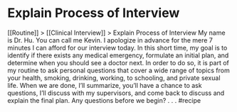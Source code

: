 # Explain Process of Interview
[[Routine]] > [[Clinical Interview]] > Explain Process of Interview
My name is Dr. Hu. You can call me Kevin.
I apologize in advance for the mere 7 minutes I can afford for our interview today.
In this short time, my goal is to identify if there exists any medical emergency, formulate an initial plan, and determine when you should see a doctor next.
In order to do so, it is part of my routine to ask personal questions that cover a wide range of topics from your health, smoking, drinking, working, to schooling, and private sexual life.
When we are done, I’ll summarize, you’ll have a chance to ask questions, I’ll discuss with my supervisors, and come back to discuss and explain the final plan.
Any questions before we begin?
.
.
.
#recipe